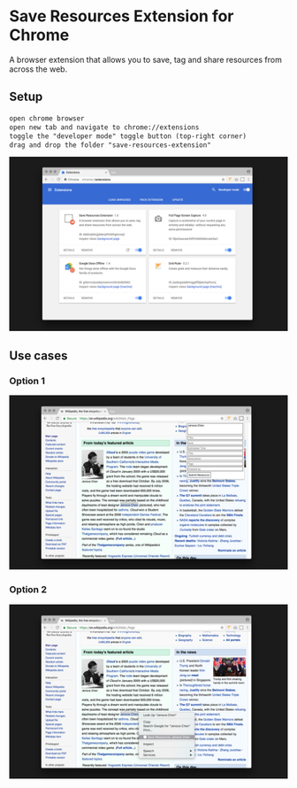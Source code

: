 # Save Resources Extension for Chrome

A browser extension that allows you to save, tag and share resources from across the web. 

## Setup

```
open chrome browser
open new tab and navigate to chrome://extensions
toggle the "developer mode" toggle button (top-right corner)
drag and drop the folder "save-resources-extension" 
```

![](img/extensions.jpg)

## Use cases

### Option 1
![](img/option-1.jpg)

### Option 2
![](img/option-2.jpg)


